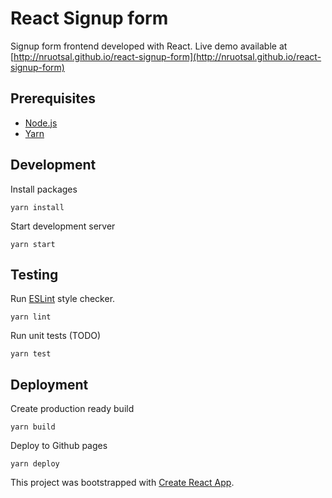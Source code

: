 React Signup form
====

Signup form frontend developed with React. Live demo available at [http://nruotsal.github.io/react-signup-form](http://nruotsal.github.io/react-signup-form)

## Prerequisites

* [Node.js](https://nodejs.org)
* [Yarn](https://yarnpkg.com/en/docs/install)

## Development

Install packages

    yarn install

Start development server

    yarn start

## Testing

Run [ESLint](https://eslint.org/) style checker.

    yarn lint

Run unit tests (TODO)

    yarn test


## Deployment

Create production ready build

    yarn build

Deploy to Github pages

    yarn deploy

This project was bootstrapped with [Create React App](https://github.com/facebook/create-react-app).
